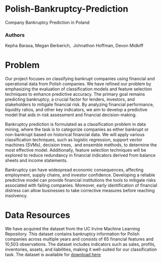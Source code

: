 # Polish-Bankruptcy-Prediction
Company Bankruptcy Prediction in Poland
### Authors
Kepha Barasa, Megan Berberich,  Johnathon Hoffman, Devon Midkiff

# Problem

Our project focuses on classifying bankrupt companies using financial and operational data from Polish companies. We have refined our problem by emphasizing the evaluation of classification models and feature selection techniques to enhance predictive accuracy. The primary goal remains predicting bankruptcy, a crucial factor for lenders, investors, and stakeholders to mitigate financial risk. By analyzing financial performance, liquidity ratios, and other key indicators, we aim to develop a predictive model that aids in risk assessment and financial decision-making.

Bankruptcy prediction is formulated as a classification problem in data mining, where the task is to categorize companies as either bankrupt or non-bankrupt based on historical financial data. We will apply various classification techniques, such as logistic regression, support vector machines (SVMs), decision trees,  and ensemble methods, to determine the most effective model. Additionally, feature selection techniques will be explored to reduce redundancy in financial indicators derived from balance sheets and income statements.

Bankruptcy can have widespread economic consequences, affecting employment, supply chains, and investor confidence. Developing a reliable predictive model can provide financial institutions the tools to mitigate risks associated with failing companies. Moreover, early identification of financial distress can allow businesses to take corrective measures before reaching insolvency.

# Data Resources

We have acquired the dataset from the UC Irvine Machine Learning Repository. This dataset contains bankruptcy information for Polish companies across multiple years and consists of 65 financial features and 10,503 observations. The dataset includes indicators such as sales, profits, inventories, assets, and liabilities, making it well-suited for our classification task. The dataset is available for [download here](https://archive.ics.uci.edu/dataset/365/polish+companies+bankruptcy+data)
